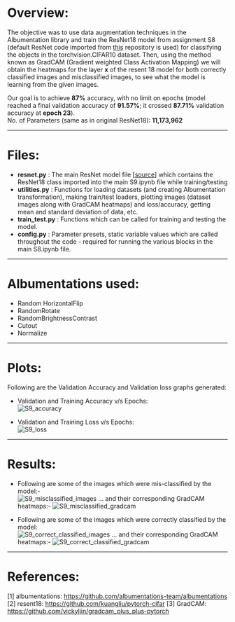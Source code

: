 # **Overview:**
The objective was to use data augmentation techniques in the Albumentation library and train the ResNet18 model from assignment S8 (default ResNet code imported from [this](https://github.com/kuangliu/pytorch-cifar/blob/master/models/resnet.py "pytorch-cifar-ResNet18") repository is used) for classifying the objects in the torchvision.CIFAR10 dataset. Then, using the method known as GradCAM (Gradient weighted Class Activation Mapping) we will obtain the heatmaps for the layer **x** of the resent 18 model for both correctly classified images and misclassified images, to see what the model is learning from the given images.

Our goal is to achieve **87%** accuracy, with no limit on epochs (model reached a final validation accuracy of **91.57%**; it crossed **87.71%** validation accuracy at **epoch 23**). <br/>
No. of Parameters (same as in original ResNet18): **11,173,962**
___

# **Files:**
*   **resnet.py**     : The main ResNet model file [[source](https://github.com/kuangliu/pytorch-cifar/blob/master/models/resnet.py "pytorch-cifar-resnet18")] which contains the ResNet18 class imported into the main S9.ipynb file while training/testing
*   **utilities.py**  : Functions for loading datasets (and creating Albumentation transformation), making train/test loaders, plotting images (dataset images along with GradCAM heatmaps) and loss/accuracy, getting mean and standard deviation of data, etc.
*   **train_test.py** : Functions which can be called for training and testing the model.
*   **config.py**     : Parameter presets, static variable values which are called throughout the code - required for running the various blocks in the main S8.ipynb file.

___

# **Albumentations used:**
*   Random HorizontalFlip
*   RandomRotate
*   RandomBrightnessContrast
*   Cutout
*   Normalize

___

# **Plots:**
Following are the Validation Accuracy and Validation loss graphs generated: <br/>
*   Validation and Training Accuracy v/s Epochs: <br/>
![S9_accuracy](https://github.com/AkhilP9182/EVA5---Extensive-Vision-AI/blob/main/S9/images/S9_accuracy.png?raw=true)

*   Validation and Training Loss v/s Epochs: <br/>
![S9_loss](https://github.com/AkhilP9182/EVA5---Extensive-Vision-AI/blob/main/S9/images/S9_loss.png?raw=true)
___

# **Results:**
*   Following are some of the images which were mis-classified by the model:- <br/>
![S9_misclassified_images](https://github.com/AkhilP9182/EVA5---Extensive-Vision-AI/blob/main/S9/images/S9_misclassified_images.png?raw=true)
... and their corresponding GradCAM heatmaps:-
![S9_misclassified_gradcam](https://github.com/AkhilP9182/EVA5---Extensive-Vision-AI/blob/main/S9/images/S9_misclassified_gradcam.png?raw=true)

*   Following are some of the images which were correctly classified by the model: <br/>
![S9_correct_classified_images](https://github.com/AkhilP9182/EVA5---Extensive-Vision-AI/blob/main/S9/images/S9_correct_classified_images.png?raw=true)
... and their corresponding GradCAM heatmaps:-
![S9_correct_classified_gradcam](https://github.com/AkhilP9182/EVA5---Extensive-Vision-AI/blob/main/S9/images/S9_misclassified_gradcam.png?raw=true)

___

# **References:**
[1] albumentations: https://github.com/albumentations-team/albumentations
[2] resent18:  https://github.com/kuangliu/pytorch-cifar
[3] GradCAM: https://github.com/vickyliin/gradcam_plus_plus-pytorch
